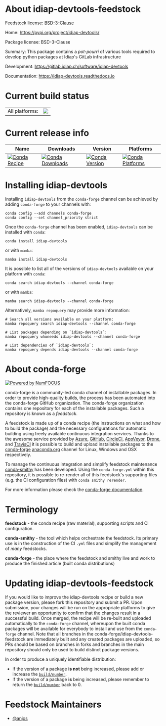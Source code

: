 About idiap-devtools-feedstock
==============================

Feedstock license: [BSD-3-Clause](https://github.com/conda-forge/idiap-devtools-feedstock/blob/main/LICENSE.txt)

Home: https://pypi.org/project/idiap-devtools/

Package license: BSD-3-Clause

Summary: This package contains a *pot-pourri* of various tools required to develop python packages at Idiap's GitLab infrastructure

Development: https://gitlab.idiap.ch/software/idiap-devtools

Documentation: https://idiap-devtools.readthedocs.io

Current build status
====================


<table><tr><td>All platforms:</td>
    <td>
      <a href="https://dev.azure.com/conda-forge/feedstock-builds/_build/latest?definitionId=19775&branchName=main">
        <img src="https://dev.azure.com/conda-forge/feedstock-builds/_apis/build/status/idiap-devtools-feedstock?branchName=main">
      </a>
    </td>
  </tr>
</table>

Current release info
====================

| Name | Downloads | Version | Platforms |
| --- | --- | --- | --- |
| [![Conda Recipe](https://img.shields.io/badge/recipe-idiap--devtools-green.svg)](https://anaconda.org/conda-forge/idiap-devtools) | [![Conda Downloads](https://img.shields.io/conda/dn/conda-forge/idiap-devtools.svg)](https://anaconda.org/conda-forge/idiap-devtools) | [![Conda Version](https://img.shields.io/conda/vn/conda-forge/idiap-devtools.svg)](https://anaconda.org/conda-forge/idiap-devtools) | [![Conda Platforms](https://img.shields.io/conda/pn/conda-forge/idiap-devtools.svg)](https://anaconda.org/conda-forge/idiap-devtools) |

Installing idiap-devtools
=========================

Installing `idiap-devtools` from the `conda-forge` channel can be achieved by adding `conda-forge` to your channels with:

```
conda config --add channels conda-forge
conda config --set channel_priority strict
```

Once the `conda-forge` channel has been enabled, `idiap-devtools` can be installed with `conda`:

```
conda install idiap-devtools
```

or with `mamba`:

```
mamba install idiap-devtools
```

It is possible to list all of the versions of `idiap-devtools` available on your platform with `conda`:

```
conda search idiap-devtools --channel conda-forge
```

or with `mamba`:

```
mamba search idiap-devtools --channel conda-forge
```

Alternatively, `mamba repoquery` may provide more information:

```
# Search all versions available on your platform:
mamba repoquery search idiap-devtools --channel conda-forge

# List packages depending on `idiap-devtools`:
mamba repoquery whoneeds idiap-devtools --channel conda-forge

# List dependencies of `idiap-devtools`:
mamba repoquery depends idiap-devtools --channel conda-forge
```


About conda-forge
=================

[![Powered by
NumFOCUS](https://img.shields.io/badge/powered%20by-NumFOCUS-orange.svg?style=flat&colorA=E1523D&colorB=007D8A)](https://numfocus.org)

conda-forge is a community-led conda channel of installable packages.
In order to provide high-quality builds, the process has been automated into the
conda-forge GitHub organization. The conda-forge organization contains one repository
for each of the installable packages. Such a repository is known as a *feedstock*.

A feedstock is made up of a conda recipe (the instructions on what and how to build
the package) and the necessary configurations for automatic building using freely
available continuous integration services. Thanks to the awesome service provided by
[Azure](https://azure.microsoft.com/en-us/services/devops/), [GitHub](https://github.com/),
[CircleCI](https://circleci.com/), [AppVeyor](https://www.appveyor.com/),
[Drone](https://cloud.drone.io/welcome), and [TravisCI](https://travis-ci.com/)
it is possible to build and upload installable packages to the
[conda-forge](https://anaconda.org/conda-forge) [anaconda.org](https://anaconda.org/)
channel for Linux, Windows and OSX respectively.

To manage the continuous integration and simplify feedstock maintenance
[conda-smithy](https://github.com/conda-forge/conda-smithy) has been developed.
Using the ``conda-forge.yml`` within this repository, it is possible to re-render all of
this feedstock's supporting files (e.g. the CI configuration files) with ``conda smithy rerender``.

For more information please check the [conda-forge documentation](https://conda-forge.org/docs/).

Terminology
===========

**feedstock** - the conda recipe (raw material), supporting scripts and CI configuration.

**conda-smithy** - the tool which helps orchestrate the feedstock.
                   Its primary use is in the construction of the CI ``.yml`` files
                   and simplify the management of *many* feedstocks.

**conda-forge** - the place where the feedstock and smithy live and work to
                  produce the finished article (built conda distributions)


Updating idiap-devtools-feedstock
=================================

If you would like to improve the idiap-devtools recipe or build a new
package version, please fork this repository and submit a PR. Upon submission,
your changes will be run on the appropriate platforms to give the reviewer an
opportunity to confirm that the changes result in a successful build. Once
merged, the recipe will be re-built and uploaded automatically to the
`conda-forge` channel, whereupon the built conda packages will be available for
everybody to install and use from the `conda-forge` channel.
Note that all branches in the conda-forge/idiap-devtools-feedstock are
immediately built and any created packages are uploaded, so PRs should be based
on branches in forks and branches in the main repository should only be used to
build distinct package versions.

In order to produce a uniquely identifiable distribution:
 * If the version of a package **is not** being increased, please add or increase
   the [``build/number``](https://docs.conda.io/projects/conda-build/en/latest/resources/define-metadata.html#build-number-and-string).
 * If the version of a package **is** being increased, please remember to return
   the [``build/number``](https://docs.conda.io/projects/conda-build/en/latest/resources/define-metadata.html#build-number-and-string)
   back to 0.

Feedstock Maintainers
=====================

* [@anjos](https://github.com/anjos/)

